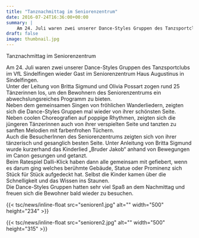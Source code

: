 ```yaml
---
title: "Tanznachmittag im Seniorenzentrum"
date: 2016-07-24T16:36:00+00:00
summary: |
    Am 24. Juli waren zwei unserer Dance-Styles Gruppen des Tanzsportclubs im VfL Sindelfingen wieder Gast im Seniorenzentrum Haus Augustinus in Sindelfingen.
draft: false
image: thumbnail.jpg
---
```


Tanznachmittag im Seniorenzentrum

Am 24. Juli waren zwei unserer Dance-Styles Gruppen des Tanzsportclubs im VfL Sindelfingen wieder Gast im Seniorenzentrum Haus Augustinus in Sindelfingen.  
Unter der Leitung von Britta Sigmund und Olivia Possart zogen rund 25 Tänzerinnen los, um den Bewohnern des Seniorenzentrums ein abwechslungsreiches Programm zu bieten.  
Neben dem gemeinsamen Singen von fröhlichen Wanderliedern, zeigten sich die Dance-Styles Gruppen mal wieder von ihrer schönsten Seite. Neben coolen Choreografien auf poppige Rhythmen, zeigten sich die jüngeren Tänzerinnen auch von ihrer verspielten Seite und tanzten zu sanften Melodien mit farbenfrohen Tüchern.   
Auch die BesucherInnen des Seniorenzentrums zeigten sich von ihrer tänzerisch und gesanglich besten Seite. Unter Anleitung von Britta Sigmund wurde kurzerhand das Kinderlied „Bruder Jakob“ anhand von Bewegungen im Canon gesungen und getanzt.   
Beim Ratespiel Dalli-Klick haben dann alle gemeinsam mit gefiebert, wenn es darum ging welches berühmte Gebäude, Statue oder Prominenz sich Stück für Stück aufgedeckt hat. Selbst die Kinder kamen über die Schnelligkeit und das Wissen ins Staunen.  
Die Dance-Styles Gruppen hatten sehr viel Spaß an dem Nachmittag und freuen sich die Bewohner bald wieder zu besuchen.

{{< tsc/news/inline-float src="senioren1.jpg" alt="" width="500" height="234" >}}

{{< tsc/news/inline-float src="senioren2.jpg" alt="" width="500" height="315" >}}


